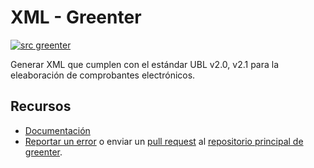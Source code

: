 # XML - Greenter

[![src greenter](https://img.shields.io/badge/src-greenter-brightgreen.svg)](https://github.com/thegreenter/greenter)
  
Generar XML que cumplen con el estándar UBL v2.0, v2.1 para la eleaboración de comprobantes electrónicos.

## Recursos
- [Documentación](https://greenter.dev/)
- [Reportar un error](https://github.com/thegreenter/greenter/issues) o enviar un [pull request](https://github.com/thegreenter/greenter/pulls) al [repositorio principal de greenter](https://github.com/thegreenter/greenter).

